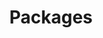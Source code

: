---
title: Packages
layout: page
order: 2
permalink: /packages/
hero_image: /img/projects-hero.jpg
image: https://www.csrhymes.com/img/projects-hero.jpg
toc: false
showcase: packages_showcase
---